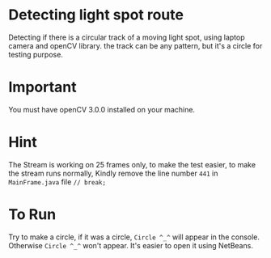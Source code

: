 # Detecting light spot route
Detecting if there is a circular track of a moving light spot, using laptop camera and openCV library. the track can be any pattern, but it's a circle for testing purpose.

# Important 
You must have openCV 3.0.0 installed on your machine. 

# Hint
The Stream is working on 25 frames only, to make the test easier,
to make the stream runs normally, Kindly remove the line number `441` in 
`MainFrame.java` file `// break;`


# To Run
Try to make a circle, if it was a circle, `Circle ^_^` will appear in the console. Otherwise `Circle ^_^` won't appear.
It's easier to open it using NetBeans.
